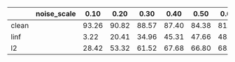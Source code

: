 |         | noise_scale | 0.10 | 0.20 | 0.30 | 0.40 | 0.50 | 0.60 | 0.70 | 0.80 | 0.90 | 1.00 |
|---------|-------------|------|------|------|------|------|------|------|------|------|------|
| clean   |             | 93.26| 90.82| 88.57| 87.40| 84.38| 81.74| 79.69| 74.80| 75.10| 71.00 |
| linf    |             |  3.22| 20.41| 34.96| 45.31| 47.66| 48.24| 51.46| 49.90| 48.54| 47.75 |
| l2      |             | 28.42| 53.32| 61.52| 67.68| 66.80| 68.07| 63.67| 65.14| 61.43| 61.82 |
